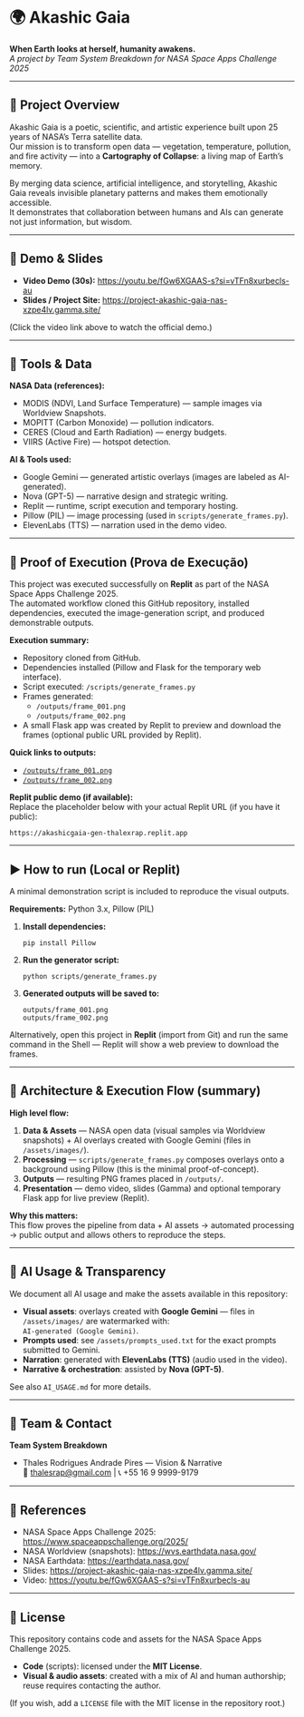 # 🌍 Akashic Gaia
**When Earth looks at herself, humanity awakens.**  
*A project by Team System Breakdown for NASA Space Apps Challenge 2025*

---

## 🚀 Project Overview
Akashic Gaia is a poetic, scientific, and artistic experience built upon 25 years of NASA’s Terra satellite data.  
Our mission is to transform open data — vegetation, temperature, pollution, and fire activity — into a **Cartography of Collapse**: a living map of Earth’s memory.

By merging data science, artificial intelligence, and storytelling, Akashic Gaia reveals invisible planetary patterns and makes them emotionally accessible.  
It demonstrates that collaboration between humans and AIs can generate not just information, but wisdom.

---

## 🎥 Demo & Slides
- **Video Demo (30s):** https://youtu.be/fGw6XGAAS-s?si=vTFn8xurbecls-au  
- **Slides / Project Site:** https://project-akashic-gaia-nas-xzpe4lv.gamma.site/

(Click the video link above to watch the official demo.)

---

## 🔧 Tools & Data
**NASA Data (references):**  
- MODIS (NDVI, Land Surface Temperature) — sample images via Worldview Snapshots.  
- MOPITT (Carbon Monoxide) — pollution indicators.  
- CERES (Cloud and Earth Radiation) — energy budgets.  
- VIIRS (Active Fire) — hotspot detection.  

**AI & Tools used:**  
- Google Gemini — generated artistic overlays (images are labeled as AI-generated).  
- Nova (GPT-5) — narrative design and strategic writing.  
- Replit — runtime, script execution and temporary hosting.  
- Pillow (PIL) — image processing (used in `scripts/generate_frames.py`).  
- ElevenLabs (TTS) — narration used in the demo video.

---

## 🌌 Proof of Execution (Prova de Execução)
This project was executed successfully on **Replit** as part of the NASA Space Apps Challenge 2025.  
The automated workflow cloned this GitHub repository, installed dependencies, executed the image-generation script, and produced demonstrable outputs.

**Execution summary:**  
- Repository cloned from GitHub.  
- Dependencies installed (Pillow and Flask for the temporary web interface).  
- Script executed: `/scripts/generate_frames.py`  
- Frames generated:  
  - `/outputs/frame_001.png`  
  - `/outputs/frame_002.png`  
- A small Flask app was created by Replit to preview and download the frames (optional public URL provided by Replit).

**Quick links to outputs:**  
- [`/outputs/frame_001.png`](outputs/frame_001.png)  
- [`/outputs/frame_002.png`](outputs/frame_002.png)

**Replit public demo (if available):**  
Replace the placeholder below with your actual Replit URL (if you have it public):
```
https://akashicgaia-gen-thalexrap.replit.app
```

---

## ▶️ How to run (Local or Replit)
A minimal demonstration script is included to reproduce the visual outputs.

**Requirements:** Python 3.x, Pillow (PIL)

1. **Install dependencies:**
   ```
   pip install Pillow
   ```

2. **Run the generator script:**
   ```
   python scripts/generate_frames.py
   ```

3. **Generated outputs will be saved to:**
   ```
   outputs/frame_001.png
   outputs/frame_002.png
   ```

Alternatively, open this project in **Replit** (import from Git) and run the same command in the Shell — Replit will show a web preview to download the frames.

---

## 🧩 Architecture & Execution Flow (summary)
**High level flow:**  
1. **Data & Assets** — NASA open data (visual samples via Worldview snapshots) + AI overlays created with Google Gemini (files in `/assets/images/`).  
2. **Processing** — `scripts/generate_frames.py` composes overlays onto a background using Pillow (this is the minimal proof-of-concept).  
3. **Outputs** — resulting PNG frames placed in `/outputs/`.  
4. **Presentation** — demo video, slides (Gamma) and optional temporary Flask app for live preview (Replit).

**Why this matters:**  
This flow proves the pipeline from data + AI assets → automated processing → public output and allows others to reproduce the steps.

---

## 📝 AI Usage & Transparency
We document all AI usage and make the assets available in this repository:

- **Visual assets**: overlays created with **Google Gemini** — files in `/assets/images/` are watermarked with:  
  `AI-generated (Google Gemini)`.  
- **Prompts used**: see `/assets/prompts_used.txt` for the exact prompts submitted to Gemini.  
- **Narration**: generated with **ElevenLabs (TTS)** (audio used in the video).  
- **Narrative & orchestration**: assisted by **Nova (GPT-5)**.  

See also `AI_USAGE.md` for more details.

---

## 👥 Team & Contact
**Team System Breakdown**  
- Thales Rodrigues Andrade Pires — Vision & Narrative  
📧 thalesrap@gmail.com | 📞 +55 16 9 9999-9179  

---

## 🔗 References
- NASA Space Apps Challenge 2025: https://www.spaceappschallenge.org/2025/  
- NASA Worldview (snapshots): https://wvs.earthdata.nasa.gov/  
- NASA Earthdata: https://earthdata.nasa.gov/  
- Slides: https://project-akashic-gaia-nas-xzpe4lv.gamma.site/  
- Video: https://youtu.be/fGw6XGAAS-s?si=vTFn8xurbecls-au

---

## 📄 License
This repository contains code and assets for the NASA Space Apps Challenge 2025.  
- **Code** (scripts): licensed under the **MIT License**.  
- **Visual & audio assets**: created with a mix of AI and human authorship; reuse requires contacting the author.  

(If you wish, add a `LICENSE` file with the MIT license in the repository root.)
